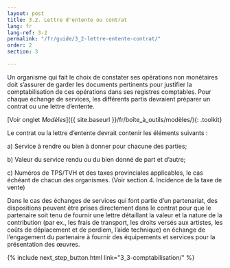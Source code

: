 ```yaml
---
layout: post
title: 3.2. Lettre d'entente ou contrat
lang: fr
lang-ref: 3-2
permalink: "/fr/guide/3_2-lettre-entente-contrat/"
order: 2
section: 3

---
```

Un organisme qui fait le choix de constater ses opérations non monétaires doit s’assurer de garder les documents pertinents pour justifier la comptabilisation de ces opérations dans ses registres comptables. Pour chaque échange de services, les différents partis devraient préparer un contrat ou une lettre d’entente. 

[Voir onglet _Modèles_]({{ site.baseurl }}/fr/boîte_à_outils/modèles/){: .toolkit}

Le contrat ou la lettre d’entente devrait contenir les éléments suivants :

a) Service à rendre ou bien à donner pour chacune des parties;

b) Valeur du service rendu ou du bien donné de part et d’autre;

c) Numéros de TPS/TVH et des taxes provinciales applicables, le cas échéant de chacun des organismes. (Voir section 4. Incidence de la taxe de vente)

Dans le cas des échanges de services qui font partie d’un partenariat, des dispositions peuvent être prises directement dans le contrat pour que le partenaire soit tenu de fournir une lettre détaillant la valeur et la nature de la contribution (par ex., les frais de transport, les droits versés aux artistes, les coûts de déplacement et de perdiem, l’aide technique) en échange de l’engagement du partenaire à fournir des équipements et services pour la présentation des œuvres.

{% include next_step_button.html link="3_3-comptabilisation/" %}